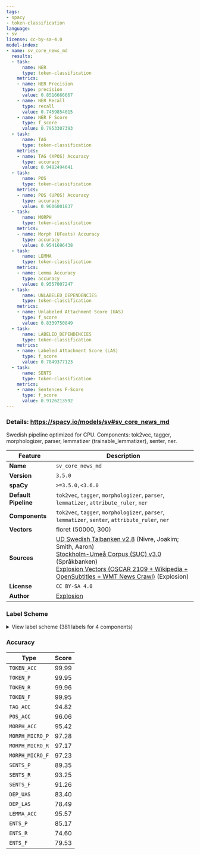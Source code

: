 ```yaml
---
tags:
- spacy
- token-classification
language:
- sv
license: cc-by-sa-4.0
model-index:
- name: sv_core_news_md
  results:
  - task:
      name: NER
      type: token-classification
    metrics:
    - name: NER Precision
      type: precision
      value: 0.8516666667
    - name: NER Recall
      type: recall
      value: 0.7459854015
    - name: NER F Score
      type: f_score
      value: 0.7953307393
  - task:
      name: TAG
      type: token-classification
    metrics:
    - name: TAG (XPOS) Accuracy
      type: accuracy
      value: 0.9482494641
  - task:
      name: POS
      type: token-classification
    metrics:
    - name: POS (UPOS) Accuracy
      type: accuracy
      value: 0.9606001837
  - task:
      name: MORPH
      type: token-classification
    metrics:
    - name: Morph (UFeats) Accuracy
      type: accuracy
      value: 0.9541696438
  - task:
      name: LEMMA
      type: token-classification
    metrics:
    - name: Lemma Accuracy
      type: accuracy
      value: 0.9557007247
  - task:
      name: UNLABELED_DEPENDENCIES
      type: token-classification
    metrics:
    - name: Unlabeled Attachment Score (UAS)
      type: f_score
      value: 0.8339750849
  - task:
      name: LABELED_DEPENDENCIES
      type: token-classification
    metrics:
    - name: Labeled Attachment Score (LAS)
      type: f_score
      value: 0.7849377123
  - task:
      name: SENTS
      type: token-classification
    metrics:
    - name: Sentences F-Score
      type: f_score
      value: 0.9126213592
---
```

### Details: https://spacy.io/models/sv#sv_core_news_md

Swedish pipeline optimized for CPU. Components: tok2vec, tagger, morphologizer, parser, lemmatizer (trainable_lemmatizer), senter, ner.

| Feature | Description |
| --- | --- |
| **Name** | `sv_core_news_md` |
| **Version** | `3.5.0` |
| **spaCy** | `>=3.5.0,<3.6.0` |
| **Default Pipeline** | `tok2vec`, `tagger`, `morphologizer`, `parser`, `lemmatizer`, `attribute_ruler`, `ner` |
| **Components** | `tok2vec`, `tagger`, `morphologizer`, `parser`, `lemmatizer`, `senter`, `attribute_ruler`, `ner` |
| **Vectors** | floret (50000, 300) |
| **Sources** | [UD Swedish Talbanken v2.8](https://github.com/UniversalDependencies/UD_Swedish-Talbanken) (Nivre, Joakim; Smith, Aaron)<br />[Stockholm-Umeå Corpus (SUC) v3.0](https://huggingface.co/datasets/KBLab/sucx3_ner) (Språkbanken)<br />[Explosion Vectors (OSCAR 2109 + Wikipedia + OpenSubtitles + WMT News Crawl)](https://github.com/explosion/spacy-vectors-builder) (Explosion) |
| **License** | `CC BY-SA 4.0` |
| **Author** | [Explosion](https://explosion.ai) |

### Label Scheme

<details>

<summary>View label scheme (381 labels for 4 components)</summary>

| Component | Labels |
| --- | --- |
| **`tagger`** | `AB`, `AB\|AN`, `AB\|KOM`, `AB\|POS`, `AB\|SMS`, `AB\|SUV`, `DT\|NEU\|SIN\|DEF`, `DT\|NEU\|SIN\|IND`, `DT\|NEU\|SIN\|IND/DEF`, `DT\|UTR/NEU\|PLU\|DEF`, `DT\|UTR/NEU\|PLU\|IND`, `DT\|UTR/NEU\|PLU\|IND/DEF`, `DT\|UTR/NEU\|SIN/PLU\|IND`, `DT\|UTR/NEU\|SIN\|DEF`, `DT\|UTR/NEU\|SIN\|IND`, `DT\|UTR\|SIN\|DEF`, `DT\|UTR\|SIN\|IND`, `DT\|UTR\|SIN\|IND/DEF`, `HA`, `HD\|NEU\|SIN\|IND`, `HD\|UTR/NEU\|PLU\|IND`, `HD\|UTR\|SIN\|IND`, `HP\|-\|-\|-`, `HP\|NEU\|SIN\|IND`, `HP\|UTR/NEU\|PLU\|IND`, `HP\|UTR\|SIN\|IND`, `HS\|DEF`, `IE`, `IN`, `JJ`, `JJ\|AN`, `JJ\|KOM\|UTR/NEU\|SIN/PLU\|IND/DEF\|NOM`, `JJ\|POS\|MAS\|SIN\|DEF\|GEN`, `JJ\|POS\|MAS\|SIN\|DEF\|NOM`, `JJ\|POS\|NEU\|SIN\|IND/DEF\|NOM`, `JJ\|POS\|NEU\|SIN\|IND\|NOM`, `JJ\|POS\|UTR/NEU\|PLU\|IND/DEF\|GEN`, `JJ\|POS\|UTR/NEU\|PLU\|IND/DEF\|NOM`, `JJ\|POS\|UTR/NEU\|PLU\|IND\|NOM`, `JJ\|POS\|UTR/NEU\|SIN/PLU\|IND/DEF\|NOM`, `JJ\|POS\|UTR/NEU\|SIN\|DEF\|NOM`, `JJ\|POS\|UTR\|-\|-\|SMS`, `JJ\|POS\|UTR\|SIN\|IND/DEF\|NOM`, `JJ\|POS\|UTR\|SIN\|IND\|GEN`, `JJ\|POS\|UTR\|SIN\|IND\|NOM`, `JJ\|SUV\|MAS\|SIN\|DEF\|NOM`, `JJ\|SUV\|UTR/NEU\|PLU\|DEF\|NOM`, `JJ\|SUV\|UTR/NEU\|SIN/PLU\|DEF\|NOM`, `JJ\|SUV\|UTR/NEU\|SIN/PLU\|IND\|NOM`, `KN`, `MAD`, `MID`, `NN`, `NN\|-\|-\|-\|-`, `NN\|AN`, `NN\|NEU\|-\|-\|SMS`, `NN\|NEU\|PLU\|DEF\|GEN`, `NN\|NEU\|PLU\|DEF\|NOM`, `NN\|NEU\|PLU\|IND\|GEN`, `NN\|NEU\|PLU\|IND\|NOM`, `NN\|NEU\|SIN\|DEF\|GEN`, `NN\|NEU\|SIN\|DEF\|NOM`, `NN\|NEU\|SIN\|IND`, `NN\|NEU\|SIN\|IND\|GEN`, `NN\|NEU\|SIN\|IND\|NOM`, `NN\|SMS`, `NN\|UTR\|-\|-\|-`, `NN\|UTR\|-\|-\|SMS`, `NN\|UTR\|PLU\|DEF\|GEN`, `NN\|UTR\|PLU\|DEF\|NOM`, `NN\|UTR\|PLU\|IND\|GEN`, `NN\|UTR\|PLU\|IND\|NOM`, `NN\|UTR\|SIN\|DEF\|GEN`, `NN\|UTR\|SIN\|DEF\|NOM`, `NN\|UTR\|SIN\|IND\|GEN`, `NN\|UTR\|SIN\|IND\|NOM`, `PAD`, `PC\|PRF\|NEU\|SIN\|IND\|NOM`, `PC\|PRF\|UTR/NEU\|PLU\|IND/DEF\|GEN`, `PC\|PRF\|UTR/NEU\|PLU\|IND/DEF\|NOM`, `PC\|PRF\|UTR/NEU\|SIN\|DEF\|NOM`, `PC\|PRF\|UTR\|SIN\|IND\|NOM`, `PC\|PRS\|UTR/NEU\|SIN/PLU\|IND/DEF\|NOM`, `PL`, `PM`, `PM\|GEN`, `PM\|NOM`, `PM\|SMS`, `PN\|MAS\|SIN\|DEF\|SUB/OBJ`, `PN\|NEU\|SIN\|DEF`, `PN\|NEU\|SIN\|DEF\|SUB/OBJ`, `PN\|NEU\|SIN\|IND\|SUB/OBJ`, `PN\|UTR/NEU\|PLU\|DEF\|OBJ`, `PN\|UTR/NEU\|PLU\|DEF\|SUB`, `PN\|UTR/NEU\|PLU\|DEF\|SUB/OBJ`, `PN\|UTR/NEU\|PLU\|IND\|SUB/OBJ`, `PN\|UTR/NEU\|SIN/PLU\|DEF\|OBJ`, `PN\|UTR\|PLU\|DEF\|OBJ`, `PN\|UTR\|PLU\|DEF\|SUB`, `PN\|UTR\|SIN\|DEF\|NOM`, `PN\|UTR\|SIN\|DEF\|OBJ`, `PN\|UTR\|SIN\|DEF\|SUB`, `PN\|UTR\|SIN\|DEF\|SUB/OBJ`, `PN\|UTR\|SIN\|IND\|NOM`, `PN\|UTR\|SIN\|IND\|SUB`, `PN\|UTR\|SIN\|IND\|SUB/OBJ`, `PP`, `PS\|NEU\|SIN\|DEF`, `PS\|UTR/NEU\|PLU\|DEF`, `PS\|UTR/NEU\|SIN/PLU\|DEF`, `PS\|UTR\|SIN\|DEF`, `RG\|NEU\|SIN\|IND\|NOM`, `RG\|NOM`, `RG\|SMS`, `RG\|UTR\|SIN\|IND\|NOM`, `RO\|MAS\|SIN\|IND/DEF\|NOM`, `RO\|NOM`, `SN`, `UO`, `VB\|AN`, `VB\|IMP\|AKT`, `VB\|IMP\|SFO`, `VB\|INF\|AKT`, `VB\|INF\|SFO`, `VB\|KON\|PRS\|AKT`, `VB\|KON\|PRT\|AKT`, `VB\|PRS\|AKT`, `VB\|PRS\|SFO`, `VB\|PRT\|AKT`, `VB\|PRT\|SFO`, `VB\|SUP\|AKT`, `VB\|SUP\|SFO`, `_SP` |
| **`morphologizer`** | `Case=Nom\|Definite=Ind\|Degree=Pos\|Gender=Com\|Number=Sing\|POS=ADJ`, `Case=Nom\|Definite=Ind\|Gender=Com\|Number=Sing\|POS=NOUN`, `POS=ADP`, `Case=Nom\|Definite=Ind\|Gender=Com\|Number=Plur\|POS=NOUN`, `Case=Nom\|Definite=Def\|Gender=Com\|Number=Sing\|POS=NOUN`, `Mood=Ind\|POS=VERB\|Tense=Pres\|VerbForm=Fin\|Voice=Pass`, `POS=PUNCT`, `Definite=Def\|Gender=Neut\|Number=Sing\|POS=PRON\|PronType=Prs`, `Mood=Ind\|POS=VERB\|Tense=Pres\|VerbForm=Fin\|Voice=Act`, `Abbr=Yes\|POS=ADV`, `POS=SCONJ`, `POS=ADV`, `Case=Nom\|Definite=Ind\|Gender=Com\|NumType=Card\|Number=Sing\|POS=NUM`, `Mood=Ind\|POS=AUX\|Tense=Pres\|VerbForm=Fin\|Voice=Act`, `POS=PART`, `POS=VERB\|VerbForm=Inf`, `Definite=Def\|Gender=Com\|Number=Sing\|POS=PRON\|PronType=Prs`, `Number=Plur\|POS=DET\|PronType=Tot`, `Case=Nom\|Definite=Ind\|Gender=Neut\|Number=Sing\|POS=NOUN`, `Case=Nom\|Degree=Pos\|Number=Plur\|POS=ADJ`, `Case=Nom\|Definite=Ind\|Gender=Neut\|Number=Plur\|POS=NOUN`, `POS=CCONJ`, `Definite=Def\|Number=Plur\|POS=DET\|PronType=Art`, `POS=PRON\|PronType=Rel`, `Definite=Def\|Gender=Neut\|Number=Sing\|POS=DET\|PronType=Dem`, `Degree=Pos\|POS=ADV`, `Definite=Def\|Number=Plur\|POS=DET\|PronType=Dem`, `Case=Nom\|Definite=Ind\|Degree=Pos\|Gender=Neut\|Number=Sing\|POS=ADJ`, `Definite=Def\|Gender=Com\|Number=Sing\|POS=DET\|PronType=Art`, `Case=Nom\|Definite=Def\|Degree=Pos\|Gender=Masc\|Number=Sing\|POS=ADJ`, `POS=VERB\|VerbForm=Sup\|Voice=Act`, `Case=Nom\|Definite=Def\|Gender=Neut\|Number=Sing\|POS=NOUN`, `POS=PART\|Polarity=Neg`, `Case=Nom\|Degree=Pos\|POS=ADJ`, `Case=Gen\|Definite=Ind\|Gender=Com\|Number=Plur\|POS=NOUN`, `Degree=Cmp\|POS=ADV`, `POS=VERB\|VerbForm=Inf\|Voice=Pass`, `Case=Nom\|Definite=Ind\|Degree=Pos\|Number=Plur\|POS=ADJ`, `Case=Nom\|Definite=Def\|Gender=Com\|Number=Plur\|POS=NOUN`, `Degree=Sup\|POS=ADV`, `Case=Nom\|NumType=Card\|POS=NUM`, `Abbr=Yes\|POS=NOUN`, `Case=Nom\|Definite=Def\|Degree=Sup\|POS=ADJ`, `Case=Gen\|Definite=Ind\|Gender=Neut\|Number=Sing\|POS=NOUN`, `Mood=Imp\|POS=VERB\|VerbForm=Fin\|Voice=Act`, `POS=VERB\|VerbForm=Inf\|Voice=Act`, `Case=Nom\|Definite=Def\|Gender=Neut\|Number=Plur\|POS=NOUN`, `Mood=Ind\|POS=VERB\|Tense=Pres\|VerbForm=Fin`, `Case=Gen\|Definite=Ind\|Gender=Neut\|Number=Plur\|POS=NOUN`, `POS=AUX\|VerbForm=Inf\|Voice=Act`, `Case=Nom\|Definite=Ind\|Gender=Neut\|Number=Sing\|POS=ADJ\|Tense=Past\|VerbForm=Part`, `Case=Nom\|Definite=Def\|Number=Plur\|POS=PRON\|PronType=Prs`, `Case=Nom\|Number=Plur\|POS=ADJ\|Tense=Past\|VerbForm=Part`, `POS=AUX\|VerbForm=Sup\|Voice=Act`, `Case=Acc\|Definite=Def\|Number=Plur\|POS=PRON\|PronType=Rcp`, `POS=SPACE`, `POS=VERB\|VerbForm=Sup\|Voice=Pass`, `Mood=Ind\|POS=AUX\|Tense=Past\|VerbForm=Fin\|Voice=Act`, `Definite=Def\|Gender=Neut\|Number=Sing\|POS=DET\|PronType=Art`, `Case=Nom\|Definite=Def\|Degree=Pos\|Number=Sing\|POS=ADJ`, `Case=Nom\|Degree=Cmp\|POS=ADJ`, `Definite=Ind\|Number=Sing\|POS=DET\|PronType=Tot`, `Definite=Ind\|Gender=Com\|Number=Sing\|POS=DET\|PronType=Art`, `Case=Nom\|Definite=Ind\|Gender=Com\|Number=Sing\|POS=ADJ\|Tense=Past\|VerbForm=Part`, `Definite=Ind\|POS=DET\|PronType=Ind`, `Case=Nom\|Definite=Def\|Number=Sing\|POS=ADJ\|Tense=Past\|VerbForm=Part`, `Case=Nom\|POS=ADJ\|Tense=Pres\|VerbForm=Part`, `Definite=Ind\|Gender=Com\|Number=Sing\|POS=DET\|PronType=Ind`, `Definite=Def\|Gender=Neut\|Number=Sing\|POS=PRON\|PronType=Dem`, `Definite=Ind\|Gender=Neut\|Number=Sing\|POS=DET\|PronType=Art`, `Mood=Ind\|POS=VERB\|Tense=Past\|VerbForm=Fin\|Voice=Act`, `Case=Acc\|Definite=Def\|Gender=Com\|Number=Sing\|POS=PRON\|PronType=Prs`, `Definite=Ind\|Gender=Neut\|Number=Sing\|POS=PRON\|PronType=Int`, `Definite=Def\|Gender=Com\|Number=Sing\|POS=PRON\|Poss=Yes\|PronType=Prs`, `Definite=Def\|Gender=Neut\|Number=Sing\|POS=PRON\|Poss=Yes\|PronType=Prs`, `Case=Nom\|Definite=Def\|Gender=Com\|Number=Sing\|POS=PRON\|PronType=Prs`, `Definite=Def\|Number=Plur\|POS=PRON\|PronType=Dem`, `Definite=Def\|Number=Plur\|POS=PRON\|Poss=Yes\|PronType=Prs`, `Case=Acc\|Definite=Def\|Number=Plur\|POS=PRON\|PronType=Prs`, `Case=Nom\|Definite=Def\|Degree=Sup\|Number=Plur\|POS=ADJ`, `Case=Nom\|Degree=Pos\|Gender=Com\|Number=Sing\|POS=ADJ`, `Gender=Com\|Number=Sing\|POS=DET\|PronType=Tot`, `Definite=Def\|Gender=Com\|Number=Sing\|POS=DET\|PronType=Dem`, `Case=Gen\|Definite=Ind\|Gender=Com\|Number=Sing\|POS=NOUN`, `POS=NOUN`, `Case=Nom\|POS=ADJ`, `Case=Nom\|Definite=Ind\|Gender=Com\|Number=Sing\|POS=PRON\|PronType=Ind`, `Definite=Ind\|Gender=Neut\|Number=Sing\|POS=PRON\|PronType=Ind`, `Definite=Ind\|Number=Plur\|POS=PRON\|PronType=Tot`, `Definite=Ind\|Gender=Neut\|Number=Sing\|POS=DET\|PronType=Ind`, `Definite=Ind\|Number=Plur\|POS=PRON\|PronType=Ind`, `Definite=Def\|POS=PRON\|Poss=Yes\|PronType=Ind`, `Case=Gen\|Definite=Def\|Gender=Neut\|Number=Sing\|POS=NOUN`, `Gender=Com\|POS=NOUN`, `Definite=Ind\|Gender=Neut\|Number=Sing\|POS=PRON\|PronType=Tot`, `Case=Gen\|Definite=Def\|Gender=Com\|Number=Sing\|POS=NOUN`, `Case=Acc\|Definite=Def\|POS=PRON\|PronType=Prs`, `Definite=Def\|POS=PRON\|Poss=Yes\|PronType=Prs`, `Case=Nom\|POS=PROPN`, `Case=Nom\|Number=Plur\|POS=VERB\|Tense=Past\|VerbForm=Part`, `Case=Nom\|Definite=Def\|Gender=Com\|Number=Plur\|POS=PRON\|PronType=Prs`, `Definite=Def\|Number=Plur\|POS=DET\|PronType=Prs`, `Case=Gen\|Number=Plur\|POS=ADJ\|Tense=Past\|VerbForm=Part`, `Case=Acc\|Definite=Def\|Gender=Com\|Number=Plur\|POS=PRON\|PronType=Prs`, `Definite=Ind\|Number=Plur\|POS=PRON\|PronType=Rel`, `Mood=Ind\|POS=VERB\|Tense=Past\|VerbForm=Fin`, `Definite=Ind\|Number=Plur\|POS=PRON\|PronType=Int`, `Number=Plur\|POS=DET\|PronType=Ind`, `Case=Gen\|POS=PROPN`, `POS=PROPN`, `Definite=Ind\|Gender=Com\|Number=Sing\|POS=DET\|PronType=Int`, `Definite=Ind\|Gender=Com\|Number=Sing\|POS=PRON\|PronType=Tot`, `Gender=Neut\|POS=NOUN`, `Case=Gen\|Definite=Def\|Gender=Com\|Number=Plur\|POS=NOUN`, `Definite=Ind\|Number=Plur\|POS=DET\|PronType=Int`, `Definite=Ind\|Gender=Com\|Number=Sing\|POS=DET\|PronType=Neg`, `POS=VERB\|VerbForm=Sup`, `Case=Gen\|Definite=Def\|Gender=Neut\|Number=Plur\|POS=NOUN`, `Mood=Ind\|POS=VERB\|Tense=Past\|VerbForm=Fin\|Voice=Pass`, `Case=Nom\|Definite=Ind\|Gender=Neut\|NumType=Card\|Number=Sing\|POS=NUM`, `Foreign=Yes\|POS=NOUN`, `Foreign=Yes\|POS=ADJ`, `Definite=Def\|Gender=Neut\|Number=Sing\|POS=PRON\|PronType=Ind`, `Definite=Ind\|Number=Plur\|POS=DET\|PronType=Ind`, `POS=SYM`, `Case=Nom\|Degree=Pos\|Gender=Neut\|Number=Sing\|POS=ADJ`, `Definite=Def\|Number=Sing\|POS=DET\|PronType=Tot`, `Definite=Ind\|Gender=Com\|Number=Sing\|POS=PRON\|PronType=Ind`, `Definite=Ind\|Gender=Neut\|Number=Sing\|POS=DET\|PronType=Int`, `Case=Nom\|Definite=Ind\|Degree=Sup\|POS=ADJ`, `Definite=Def\|Gender=Com\|Number=Sing\|POS=PRON\|PronType=Dem`, `Definite=Ind\|Gender=Com\|Number=Sing\|POS=PRON\|PronType=Neg`, `Mood=Sub\|POS=AUX\|Tense=Past\|VerbForm=Fin\|Voice=Act`, `Degree=Pos\|Gender=Com\|POS=ADJ`, `Definite=Def\|Gender=Com\|Number=Sing\|POS=PRON\|PronType=Ind`, `Case=Nom\|Definite=Ind\|Gender=Com\|Number=Sing\|POS=VERB\|Tense=Past\|VerbForm=Part`, `Case=Nom\|Definite=Ind\|Gender=Neut\|Number=Sing\|POS=VERB\|Tense=Past\|VerbForm=Part`, `Definite=Def\|Number=Plur\|POS=PRON\|PronType=Ind`, `Definite=Ind\|Gender=Neut\|Number=Sing\|POS=PRON\|PronType=Prs`, `Definite=Ind\|POS=DET\|PronType=Prs`, `Definite=Def\|Gender=Neut\|Number=Sing\|POS=DET\|PronType=Prs`, `Definite=Def\|POS=PRON\|Poss=Yes\|PronType=Rel`, `Case=Gen\|Degree=Pos\|Number=Plur\|POS=ADJ`, `Definite=Def\|Number=Plur\|POS=PRON\|Poss=Yes\|PronType=Ind`, `Definite=Def\|Gender=Com\|Number=Sing\|POS=DET\|PronType=Prs`, `Abbr=Yes\|POS=ADJ`, `Definite=Ind\|Gender=Neut\|Number=Sing\|POS=PRON\|PronType=Rel`, `Definite=Ind\|Gender=Com\|Number=Sing\|POS=PRON\|PronType=Rel`, `NumType=Card\|POS=NUM`, `POS=INTJ`, `Definite=Ind\|Gender=Com\|Number=Sing\|POS=PRON\|PronType=Int`, `Degree=Sup\|POS=ADV\|Polarity=Neg`, `Definite=Ind\|Gender=Com\|Number=Sing\|POS=DET\|PronType=Tot`, `Definite=Ind\|Gender=Com\|Number=Sing\|POS=PRON\|PronType=Prs`, `Definite=Def\|POS=PRON\|Poss=Yes\|PronType=Int`, `POS=ADV\|Polarity=Neg`, `Definite=Ind\|Number=Sing\|POS=DET\|PronType=Ind`, `POS=ADJ`, `Case=Nom\|Definite=Ind\|Gender=Com\|Number=Sing\|POS=PRON\|PronType=Prs`, `Case=Gen\|Definite=Def\|Degree=Pos\|Gender=Masc\|Number=Sing\|POS=ADJ`, `Definite=Ind\|Gender=Neut\|Number=Sing\|POS=NOUN`, `Case=Nom\|Definite=Def\|Gender=Com\|Number=Sing\|POS=PRON\|PronType=Tot`, `Gender=Neut\|Number=Sing\|POS=DET\|PronType=Tot`, `Definite=Ind\|Gender=Neut\|Number=Sing\|POS=PRON\|PronType=Neg`, `Case=Nom\|Gender=Masc\|Number=Sing\|POS=ADJ`, `Definite=Ind\|Number=Plur\|POS=DET\|PronType=Neg`, `Case=Nom\|Definite=Def\|Degree=Sup\|Gender=Masc\|Number=Sing\|POS=ADJ`, `Definite=Def\|Gender=Masc\|Number=Sing\|POS=PRON\|PronType=Dem`, `Definite=Def\|Gender=Neut\|Number=Sing\|POS=PRON\|PronType=Tot`, `Definite=Ind\|Gender=Neut\|Number=Sing\|POS=DET\|PronType=Neg`, `Gender=Com\|Number=Sing\|POS=DET\|PronType=Prs`, `Mood=Imp\|POS=VERB\|VerbForm=Fin\|Voice=Pass`, `Case=Nom\|Definite=Def\|Number=Plur\|POS=PRON\|PronType=Ind`, `Case=Acc\|Definite=Def\|POS=PRON\|PronType=Ind`, `Foreign=Yes\|POS=ADP`, `Definite=Ind\|Gender=Com\|Number=Sing\|POS=DET\|PronType=Prs`, `Definite=Def\|POS=PRON\|Poss=Yes\|PronType=Dem`, `Abbr=Yes\|Mood=Imp\|POS=VERB\|VerbForm=Fin\|Voice=Act`, `Mood=Sub\|POS=VERB\|Tense=Pres\|VerbForm=Fin\|Voice=Act`, `Case=Nom\|Definite=Ind\|Gender=Com\|Number=Sing\|POS=PRON\|PronType=Rel`, `Foreign=Yes\|POS=CCONJ`, `POS=DET\|PronType=Art`, `Definite=Ind\|Number=Sing\|POS=DET\|PronType=Prs`, `Definite=Ind\|Number=Plur\|POS=DET\|PronType=Tot`, `Case=Nom\|Definite=Def\|Gender=Com\|Number=Sing\|POS=PRON\|PronType=Ind`, `Case=Nom\|Definite=Def\|Number=Plur\|POS=PRON\|PronType=Rel`, `Case=Acc\|Definite=Def\|Number=Plur\|POS=PRON\|PronType=Tot`, `Definite=Def\|Number=Plur\|POS=PRON\|PronType=Prs`, `Case=Gen\|Definite=Ind\|Degree=Pos\|Gender=Com\|Number=Sing\|POS=ADJ`, `Definite=Def\|Number=Plur\|POS=PRON\|PronType=Tot`, `Degree=Pos\|POS=ADV\|Polarity=Neg`, `Mood=Sub\|POS=VERB\|Tense=Past\|VerbForm=Fin\|Voice=Act`, `POS=PRON\|PronType=Ind`, `Definite=Ind\|POS=DET\|PronType=Neg`, `Definite=Ind\|Number=Plur\|POS=PRON\|PronType=Neg`, `POS=CCONJ\|Polarity=Neg`, `Case=Nom\|Gender=Masc\|Number=Sing\|POS=NOUN`, `Case=Acc\|Gender=Fem\|Number=Sing\|POS=NOUN`, `Case=Nom\|Definite=Def\|Number=Plur\|POS=PRON\|PronType=Tot`, `Definite=Def\|Number=Plur\|POS=DET\|PronType=Tot`, `Mood=Imp\|POS=AUX\|VerbForm=Fin\|Voice=Act`, `Foreign=Yes\|POS=ADV`, `Definite=Def\|POS=PRON\|Poss=Yes\|PronType=Rcp`, `Case=Acc\|Definite=Def\|POS=PRON\|Polarity=Neg\|PronType=Ind` |
| **`parser`** | `ROOT`, `acl`, `acl:cleft`, `acl:relcl`, `advcl`, `advmod`, `amod`, `appos`, `aux`, `aux:pass`, `case`, `cc`, `ccomp`, `compound:prt`, `conj`, `cop`, `csubj`, `dep`, `det`, `dislocated`, `expl`, `fixed`, `flat:name`, `iobj`, `mark`, `nmod`, `nmod:poss`, `nsubj`, `nsubj:pass`, `nummod`, `obj`, `obl`, `obl:agent`, `parataxis`, `punct`, `xcomp` |
| **`ner`** | `EVN`, `LOC`, `MSR`, `OBJ`, `ORG`, `PRS`, `TME`, `WRK` |

</details>

### Accuracy

| Type | Score |
| --- | --- |
| `TOKEN_ACC` | 99.99 |
| `TOKEN_P` | 99.95 |
| `TOKEN_R` | 99.96 |
| `TOKEN_F` | 99.95 |
| `TAG_ACC` | 94.82 |
| `POS_ACC` | 96.06 |
| `MORPH_ACC` | 95.42 |
| `MORPH_MICRO_P` | 97.28 |
| `MORPH_MICRO_R` | 97.17 |
| `MORPH_MICRO_F` | 97.23 |
| `SENTS_P` | 89.35 |
| `SENTS_R` | 93.25 |
| `SENTS_F` | 91.26 |
| `DEP_UAS` | 83.40 |
| `DEP_LAS` | 78.49 |
| `LEMMA_ACC` | 95.57 |
| `ENTS_P` | 85.17 |
| `ENTS_R` | 74.60 |
| `ENTS_F` | 79.53 |